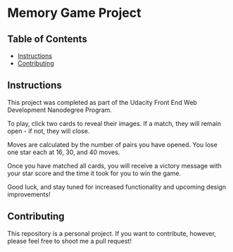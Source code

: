 # Memory Game Project

## Table of Contents

* [Instructions](#instructions)
* [Contributing](#contributing)

## Instructions

This project was completed as part of the Udacity Front End Web Development Nanodegree Program. 

To play, click two cards to reveal their images.  If a match, they will remain open - if not, they will close.

Moves are calculated by the number of pairs you have opened.  You lose one star each at 16, 30, and 40 moves.

Once you have matched all cards, you will receive a victory message with your star score and the time it took for you to win the game.

Good luck, and stay tuned for increased functionality and upcoming design improvements! 

## Contributing

This repository is a personal project.  If you want to contribute, however, please feel free to shoot me a pull request!